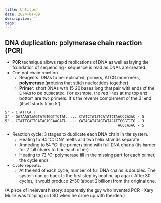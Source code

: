 ```yaml
---
title: Untitled
date: 2024-04-09
description: ""
tags:
---
```


DNA duplication: polymerase chain reaction (PCR)
----
- **PCR** technique allows rapid replications of DNA as well as laying the foundation of sequencing - sequence is read as DNAs are created.
- One pot chain reaction
	- Reagents: DNAs to be replicated, primers, ATCG monomers, <a name="index10"></a>**polymerase** (proteins that stitch nucleotides together)
    - <a name="index20"></a>**Primer**: short DNAs with 15 20 bases long that pair with ends of the DNAs to be duplicated. For example, the red lines at the top and bottom are two primers. It's the reverse complement of the 3' end (itself starts from 5'). 
```
5' - CTATTCATT
3' - GATAAGTAAGTATGTGGTTCTAT......CTATCTATATCATATCTAACCCAGAC - 5'
5' - CTATTCATTCATACACCAAGATA......GATAGATATAGTATAGATTGGGTCTG - 3'
	                                                ACCCAGAC - 5'
```

- Reaction cycle: 3 stages to duplicate each DNA chain in the system.
	- Heating to 94 °C: DNA melts and two helix strands separate 
  - Annealing to 54 °C: the primers bind with full DNA chains (its harder for 2 full chains to find each other) 
  - Heating to 72 °C: polymerase fill in the missing part for each primer, the cycle ends.
- Cycle repeats.
  - At the end of each cycle, number of full DNA chains is doubled. The system can go back to the first step by heating up again.
    After 30 cycles, it would produce 2^30 (about 2 billion) from the original one.

(A piece of irrelevant history: apparently the guy who invented PCR - Kary Mullis was tripping on LSD when he came up with the idea.)